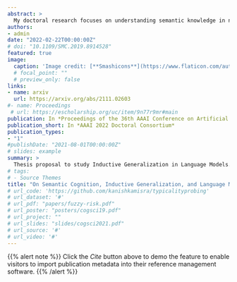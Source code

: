 ```yaml
---
abstract: >
  My doctoral research focuses on understanding semantic knowledge in neural network models trained solely to predict natural language (referred to as language models, or LMs), by drawing on insights from the study of concepts and categories grounded in cognitive science. I propose a framework inspired by 'inductive reasoning,' a phenomenon that sheds light on how humans utilize background knowledge to make inductive leaps and generalize from new pieces of information about concepts and their properties. Drawing from experiments that study inductive reasoning, I propose to analyze semantic inductive generalization in LMs using phenomena observed in human-induction literature, investigate inductive behavior on tasks such as implicit reasoning and emergent feature recognition, and analyze and relate induction dynamics to the learned conceptual representation space.
authors:
- admin 
date: "2022-02-22T00:00:00Z"
# doi: "10.1109/SMC.2019.8914528"
featured: true
image:
  caption: 'Image credit: [**Smashicons**](https://www.flaticon.com/authors/smashicons)'
  # focal_point: ""
  # preview_only: false
links:
- name: arxiv
  url: https://arxiv.org/abs/2111.02603
#- name: Proceedings
 # url: https://escholarship.org/uc/item/9n77r9mr#main
publication: In *Proceedings of the 36th AAAI Conference on Artificial Intelligence (AAAI) Doctoral Consortium. 2022*
publication_short: In *AAAI 2022 Doctoral Consortium*
publication_types:
- "1"
#publishDate: "2021-08-01T00:00:00Z"
# slides: example
summary: >
  Thesis proposal to study Inductive Generalization in Language Models.
# tags:
# - Source Themes
title: "On Semantic Cognition, Inductive Generalization, and Language Models"
# url_code: 'https://github.com/kanishkamisra/typicalityprobing'
# url_dataset: '#'
# url_pdf: "papers/fuzzy-risk.pdf"
# url_poster: "posters/cogsci19.pdf"
# url_project: ""
# url_slides: "slides/cogsci2021.pdf"
# url_source: '#'
# url_video: '#'
---
```


{{% alert note %}}
Click the *Cite* button above to demo the feature to enable visitors to import publication metadata into their reference management software.
{{% /alert %}}

